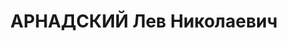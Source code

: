 ---
title: АРНАДСКИЙ Лев Николаевич
description: "Род. в 1903 г., Ивановская Промышленная обл., Юрьевецкий р-н, с. Дмитриевское,\
  \ русский, заключенный. \n  Заведено новое дело 15 октября 1935 г. Приговорен:,\
  \ обв.: 58-8, -11. 1 г. 7 мес. под следствием. Дело прекращено 27.05.37 г. Отправлен\
  \ по месту отбытия наказания."
---